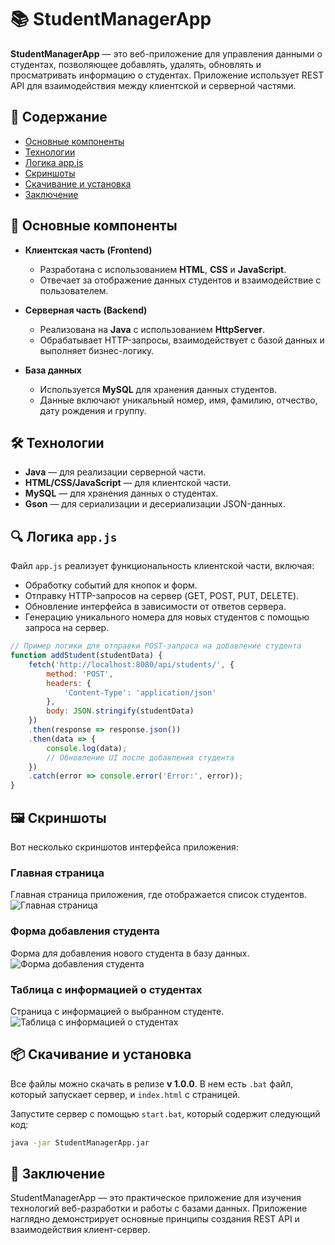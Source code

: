 # 📚 StudentManagerApp

**StudentManagerApp** — это веб-приложение для управления данными о студентах, позволяющее добавлять, удалять, обновлять и просматривать информацию о студентах. Приложение использует REST API для взаимодействия между клиентской и серверной частями.

## 📖 Содержание

- [Основные компоненты](#-основные-компоненты)
- [Технологии](#-технологии)
- [Логика app.js](#-логика-appjs)
- [Скриншоты](#-скриншоты)
- [Скачивание и установка](#-скачивание-и-установка)
- [Заключение](#-заключение)

## 🚀 Основные компоненты

- **Клиентская часть (Frontend)**
  - Разработана с использованием **HTML**, **CSS** и **JavaScript**.
  - Отвечает за отображение данных студентов и взаимодействие с пользователем.

- **Серверная часть (Backend)**
  - Реализована на **Java** с использованием **HttpServer**.
  - Обрабатывает HTTP-запросы, взаимодействует с базой данных и выполняет бизнес-логику.

- **База данных**
  - Используется **MySQL** для хранения данных студентов.
  - Данные включают уникальный номер, имя, фамилию, отчество, дату рождения и группу.

## 🛠️ Технологии

- **Java** — для реализации серверной части.
- **HTML/CSS/JavaScript** — для клиентской части.
- **MySQL** — для хранения данных о студентах.
- **Gson** — для сериализации и десериализации JSON-данных.

## 🔍 Логика `app.js`

Файл `app.js` реализует функциональность клиентской части, включая:

- Обработку событий для кнопок и форм.
- Отправку HTTP-запросов на сервер (GET, POST, PUT, DELETE).
- Обновление интерфейса в зависимости от ответов сервера.
- Генерацию уникального номера для новых студентов с помощью запроса на сервер.

```javascript
// Пример логики для отправки POST-запроса на добавление студента
function addStudent(studentData) {
    fetch('http://localhost:8080/api/students/', {
        method: 'POST',
        headers: {
            'Content-Type': 'application/json'
        },
        body: JSON.stringify(studentData)
    })
    .then(response => response.json())
    .then(data => {
        console.log(data);
        // Обновление UI после добавления студента
    })
    .catch(error => console.error('Error:', error));
}
```
## 🖼️ Скриншоты

Вот несколько скриншотов интерфейса приложения:

### Главная страница
Главная страница приложения, где отображается список студентов.
![Главная страница](https://github.com/user-attachments/assets/ef026585-2eca-4860-b121-39599451b7bb)

### Форма добавления студента
Форма для добавления нового студента в базу данных.
![Форма добавления студента](https://github.com/user-attachments/assets/f3ed7d63-706e-4883-b983-745289171930)

### Таблица с информацией о студентах
Страница с информацией о выбранном студенте.
![Таблица с информацией о студентах](https://github.com/user-attachments/assets/2c4c4c5f-68d8-4f56-82f0-994ef5b45202)

## 📦 Скачивание и установка

Все файлы можно скачать в релизе **v 1.0.0**. В нем есть `.bat` файл, который запускает сервер, и `index.html` с страницей.

Запустите сервер с помощью `start.bat`, который содержит следующий код:

```bash
java -jar StudentManagerApp.jar
```


## 🎉 Заключение

StudentManagerApp — это практическое приложение для изучения технологий веб-разработки и работы с базами данных. Приложение наглядно демонстрирует основные принципы создания REST API и взаимодействия клиент-сервер.
